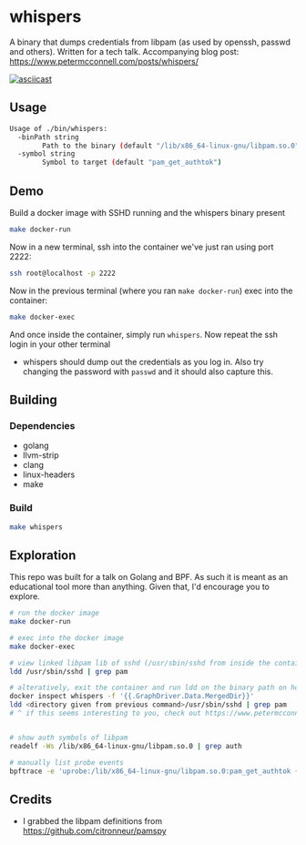 whispers
========

A binary that dumps credentials from libpam (as used by openssh, passwd and others). Written for a tech talk. Accompanying blog post: https://www.petermcconnell.com/posts/whispers/

[![asciicast](https://asciinema.org/a/641250.png)](https://asciinema.org/a/641250)

## Usage

```sh
Usage of ./bin/whispers:
  -binPath string
    	Path to the binary (default "/lib/x86_64-linux-gnu/libpam.so.0")
  -symbol string
    	Symbol to target (default "pam_get_authtok")
```


## Demo

Build a docker image with SSHD running and the whispers binary present

```sh
make docker-run
```

Now in a new terminal, ssh into the container we've just ran using port 2222:

```sh
ssh root@localhost -p 2222
```

Now in the previous terminal (where you ran `make docker-run`) exec into the container:

```sh
make docker-exec
```

And once inside the container, simply run `whispers`. Now repeat the ssh login in your other terminal
- whispers should dump out the credentials as you log in. Also try changing the password with `passwd`
and it should also capture this.


## Building

### Dependencies

- golang
- llvm-strip
- clang
- linux-headers
- make

### Build

```sh
make whispers
```


## Exploration

This repo was built for a talk on Golang and BPF. As such it is meant as an educational tool more than anything.
Given that, I'd encourage you to explore.

```sh
# run the docker image
make docker-run

# exec into the docker image
make docker-exec

# view linked libpam lib of sshd (/usr/sbin/sshd from inside the container)
ldd /usr/sbin/sshd | grep pam

# alteratively, exit the container and run ldd on the binary path on host:
docker inspect whispers -f '{{.GraphDriver.Data.MergedDir}}'
ldd <directory given from previous command>/usr/sbin/sshd | grep pam
# ^ if this seems interesting to you, check out https://www.petermcconnell.com/posts/docker-overlayfs/


# show auth symbols of libpam
readelf -Ws /lib/x86_64-linux-gnu/libpam.so.0 | grep auth

# manually list probe events
bpftrace -e 'uprobe:/lib/x86_64-linux-gnu/libpam.so.0:pam_get_authtok { printf("pam_get_authtok called\n"); }'
```

## Credits

 - I grabbed the libpam definitions from https://github.com/citronneur/pamspy
